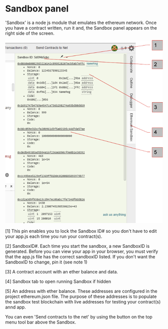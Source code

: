 # Sandbox panel

'Sandbox' is a node js module that emulates the ethereum network. Once you have a contract written, run it and, the Sandbox panel appears on the right side of the screen. 

![](Ether-Camp-sandbox.png)

[1] This pin enables you to lock the Sandbox ID# so you don't have to edit your app.js each time you run your contract(s).

[2] SandboxID#. Each time you start the sandbox, a new SandboxID is generated. Before you can view your app in your browser, you must verify that the app.js file has the correct sandboxID listed. If you don't want the SandboxID to change, pin it  (see note 1)

[3] A contract account with an ether balance and data.

[4] Sandbox tab to open running Sandbox if hidden

[5] An address with ether balance. These addresses are configured in the project ethereum.json file. The purpose of these addresses is to populate the sandbox test blockchain with live addresses for testing your contract(s) annd app.

You can even 'Send contracts to the net' by using the button on the top menu tool bar above the Sandbox. 